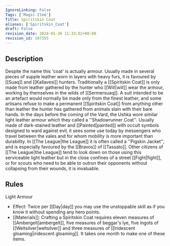 ```yaml
---
IgnoreLinking: False
Tags: ['Magic-Item']
Title: Spiritskin Coat
aliases: ['Spiritskin_Coat']
draft: False
revision_date: 2024-01-26 11:33:02+00:00
revision_id: 107355
---
```


## Description
Despite the name this 'coat' is actually armour. Usually made in several pieces of supple leather worn in layers with heavy furs, it is favoured by [[Suaq]] and [[Kallavesi]] hunters. Traditionally a [[Spiritskin Coat]] is only made from leather gathered by the hunter who [[Will|will]] wear the armour, working by themselves in the wilds of [[Sermersuaq]]. A suit intended to be an artefact would normally be made only from the finest leather, and some artisans refuse to make a permanent [[Spiritskin Coat]] from anything other than leather the hunter has gathered from animals slain with their bare hands.
In the days before the coming of the Vard, the Ushka wore similar light leather armour which they called a ''Shadowrunner Coat''. Usually made of dark-stained leather and [[Painted|painted]] with occult symbols designed to ward against evil, it sees some use today by messengers who travel between the vales and for whom mobility is more important than durability. 
In [[The League|the League]] it is often called a ''Pigskin Jacket'', and is especially favoured by the [[Bravos]] of [[Tassato]]. Other citizens of [[The League|the League]] tend to look down on those using this serviceable light leather but in the close confines of a street [[Fight|fight]], or for scouts who need to be able to outrun their opponents without collapsing from their wounds, it is invaluable.
## Rules
Light Armour
* Effect: Twice per [[Day|day]] you may use the unstoppable skill as if you know it without spending any hero points.
* [[Materials]]: Crafting a Spiritskin Coat requires eleven measures of [[Ambergelt|ambergelt]], five measures of beggar's lye, five ingots of [[Weltsilver|weltsilver]] and three measures of [[Iridescent gloaming|iridescent gloaming]]. It takes one month to make one of these items.